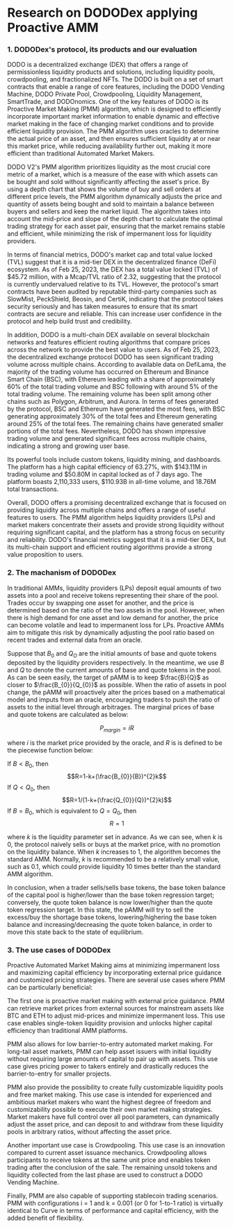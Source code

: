 # Research on DODODex applying Proactive AMM

### 1. DODODex's protocol, its products and our evaluation 

DODO is a decentralized exchange (DEX) that offers a range of permissionless liquidity products and solutions, including liquidity pools, crowdpooling, and fractionalized NFTs. The DODO is built on a set of smart contracts that enable a range of core features, including the DODO Vending Machine, DODO Private Pool, Crowdpooling, Liquidity Management, SmartTrade, and DODOnomics. One of the key features of DODO is its Proactive Market Making (PMM) algorithm, which is designed to efficiently incorporate important market information to enable dynamic and effective market making in the face of changing market conditions and to provide efficient liquidity provision. The PMM algorithm uses oracles to determine the actual price of an asset, and then ensures sufficient liquidity at or near this market price, while reducing availability further out, making it more efficient than traditional Automated Market Makers.

DODO V2's PMM algorithm prioritizes liquidity as the most crucial core metric of a market, which is a measure of the ease with which assets can be bought and sold without significantly affecting the asset's price. By using a depth chart that shows the volume of buy and sell orders at different price levels, the PMM algorithm dynamically adjusts the price and quantity of assets being bought and sold to maintain a balance between buyers and sellers and keep the market liquid. The algorithm takes into account the mid-price and slope of the depth chart to calculate the optimal trading strategy for each asset pair, ensuring that the market remains stable and efficient, while minimizing the risk of impermanent loss for liquidity providers.

In terms of financial metrics, DODO's market cap and total value locked (TVL) suggest that it is a mid-tier DEX in the decentralized finance (DeFi) ecosystem. As of Feb 25, 2023, the DEX has a total value locked (TVL) of $45.72 million, with a Mcap/TVL ratio of 2.32, suggesting that the protocol is currently undervalued relative to its TVL. However, the protocol's smart contracts have been audited by reputable third-party companies such as SlowMist, PeckShield, Beosin, and CertiK, indicating that the protocol takes security seriously and has taken measures to ensure that its smart contracts are secure and reliable. This can increase user confidence in the protocol and help build trust and credibility.

In addition, DODO is a multi-chain DEX available on several blockchain networks and features efficient routing algorithms that compare prices across the network to provide the best value to users. As of Feb 25, 2023, the decentralized exchange protocol DODO has seen significant trading volume across multiple chains. According to available data on DefiLama, the majority of the trading volume has occurred on Ethereum and Binance Smart Chain (BSC), with Ethereum leading with a share of approximately 60% of the total trading volume and BSC following with around 5% of the total trading volume. The remaining volume has been split among other chains such as Polygon, Arbitrum, and Aurora. In terms of fees generated by the protocol, BSC and Ethereum have generated the most fees, with BSC generating approximately 30% of the total fees and Ethereum generating around 25% of the total fees. The remaining chains have generated smaller portions of the total fees. Nevertheless, DODO has shown impressive trading volume and generated significant fees across multiple chains, indicating a strong and growing user base. 

Its powerful tools include custom tokens, liquidity mining, and dashboards. The platform has a high capital efficiency of 63.27%, with $143.11M in trading volume and $50.80M in capital locked as of 7 days ago. The platform boasts 2,110,333 users, $110.93B in all-time volume, and 18.76M total transactions. 

Overall, DODO offers a promising decentralized exchange that is focused on providing liquidity across multiple chains and offers a range of useful features to users. The PMM algorithm helps liquidity providers (LPs) and market makers concentrate their assets and provide strong liquidity without requiring significant capital, and the platform has a strong focus on security and reliability. DODO's financial metrics suggest that it is a mid-tier DEX, but its multi-chain support and efficient routing algorithms provide a strong value proposition to users. 

### 2. The machanism of DODODex

In traditional AMMs, liquidity providers (LPs) deposit equal amounts of two assets into a pool and receive tokens representing their share of the pool. Trades occur by swapping one asset for another, and the price is determined based on the ratio of the two assets in the pool. However, when there is high demand for one asset and low demand for another, the price can become volatile and lead to impermanent loss for LPs. Proactive AMMs aim to mitigate this risk by dynamically adjusting the pool ratio based on recent trades and external data from an oracle.

Suppose that $B_{0}$ and $Q_{O}$ are the initial amounts of base and quote tokens deposited by the liquidity providers respectively. In the meantime, we use $B$ and $Q$ to denote the current amounts of base and quote tokens in the pool. As can be seen easily, the target of pAMM is to keep $\frac{B}{Q}$ as closer to $\frac{B_{0}}{Q_{0}}$ as possible. When the ratio of assets in pool change, the pAMM will proactively alter the prices based on a mathematical model and imputs from an oracle, encouraging traders to push the ratio of assets to the initial level through arbitrages. The marginal prices of base and quote tokens are calculated as below:

$$P_{margin}=iR$$

where $i$ is the market price provided by the oracle, and $R$ is is defined to be the piecewise function below:

If $B < B_{0}$, then $$R=1-k+(\frac{B_{0}}{B})^{2}k$$ 
If $Q < Q_{0}$, then $$R=1/(1-k+(\frac{Q_{0}}{Q})^{2}k)$$
If $B = B_{0}$, which is equivalent to $Q = Q_{0}$, then $$R=1$$

where $k$ is the liquidity parameter set in advance. As we can see, when $k$ is 0, the protocol naively sells or buys at the market price, with no promotion on the liquidity balance. When $k$ increases to 1, the algorithm becomes the standard AMM. Normally, $k$ is recommended to be a relatively small value, such as 0.1, which could provide liquidity 10 times better than the standard AMM algorithm.

In conclusion, when a trader sells/sells base tokens, the base token balance of the capital pool is higher/lower than the base token regression target; conversely, the quote token balance is now lower/higher than the quote token regression target. In this state, the pAMM will try to sell the excess/buy the shortage base tokens, lowering/highering the base token balance and increasing/decreasing the quote token balance, in order to move this state back to the state of equilibrium. 

### 3. The use cases of DODODex

Proactive Automated Market Making aims at minimizing impermanent loss and maximizing capital efficiency by incorporating external price guidance and customized pricing strategies. There are several use cases where PMM can be particularly beneficial:

The first one is proactive market making with external price guidance. PMM can retrieve market prices from external sources for mainstream assets like BTC and ETH to adjust mid-prices and minimize impermanent loss. This use case enables single-token liquidity provision and unlocks higher capital efficiency than traditional AMM platforms.

PMM also allows for low barrier-to-entry automated market making. For long-tail asset markets, PMM can help asset issuers with initial liquidity without requiring large amounts of capital to pair up with assets. This use case gives pricing power to takers entirely and drastically reduces the barrier-to-entry for smaller projects.

PMM also provide the possibility to create fully customizable liquidity pools and free market making. This use case is intended for experienced and ambitious market makers who want the highest degree of freedom and customizability possible to execute their own market making strategies. Market makers have full control over all pool parameters, can dynamically adjust the asset price, and can deposit to and withdraw from these liquidity pools in arbitrary ratios, without affecting the asset price.

Another important use case is Crowdpooling. This use case is an innovation compared to current asset issuance mechanics. Crowdpooling allows participants to receive tokens at the same unit price and enables token trading after the conclusion of the sale. The remaining unsold tokens and liquidity collected from the last phase are used to construct a DODO Vending Machine.

Finally, PMM are also capable of supporting stablecoin trading scenarios. PMM with configurations i = 1 and k = 0.001 (or 0 for 1-to-1 ratio) is virtually identical to Curve in terms of performance and capital efficiency, with the added benefit of flexibility.
